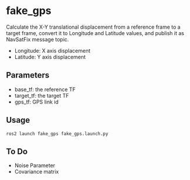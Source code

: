 # fake_gps
Calculate the X-Y translational displacement from a reference frame to a target frame, convert it to Longitude and Latitude values, and publish it as NavSatFix message topic. 

- Longitude: X axis displacement
- Latitude: Y axis displacement


## Parameters
- base_tf: the reference TF 
- target_tf: the target TF
- gps_tf: GPS link id

## Usage

```
ros2 launch fake_gps fake_gps.launch.py 
```

## To Do
- Noise Parameter
- Covariance matrix 




